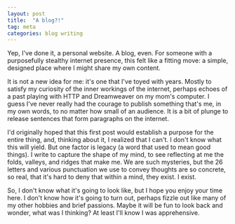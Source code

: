 ```yaml
---
layout: post
title:  "A blog?!"
tag: meta
categories: blog writing
---
```


Yep, I've done it, a personal website. A blog, even. For someone with a purposefully stealthy internet presence, this felt like a fitting move: a simple, designed place where I might share my own content.

It is not a new idea for me: it's one that I've toyed with years. Mostly to satisfy my curiosity of the inner workings of the internet, perhaps echoes of a past playing with HTTP and Dreamweaver on my mom's computer. I guess I've never really had the courage to publish something that's me, in my own words, to no matter how small of an audience. It is a bit of plunge to release sentences that form paragraphs on the internet.

I'd originally hoped that this first post would establish a purpose for the entire thing, and, thinking about it, I realized that I can't. I don't know what this will yield. But one factor is legacy (a word that used to mean good things). I write to capture the shape of my mind, to see reflecting at me the folds, valleys, and ridges that make me. We are such mysteries, but the 26 letters and various punctuation we use to convey thoughts are so concrete, so real, that it's hard to deny that within a mind, they exist. I exist.

So, I don't know what it's going to look like, but I hope you enjoy your time here. I don't know how it's going to turn out, perhaps fizzle out like many of my other hobbies and brief passions. Maybe it will be fun to look back and wonder, what was I thinking? At least I'll know I was apprehensive.
